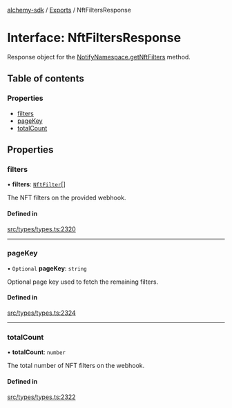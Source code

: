 [alchemy-sdk](../README.md) / [Exports](../modules.md) / NftFiltersResponse

# Interface: NftFiltersResponse

Response object for the [NotifyNamespace.getNftFilters](../classes/NotifyNamespace.md#getnftfilters) method.

## Table of contents

### Properties

- [filters](NftFiltersResponse.md#filters)
- [pageKey](NftFiltersResponse.md#pagekey)
- [totalCount](NftFiltersResponse.md#totalcount)

## Properties

### filters

• **filters**: [`NftFilter`](NftFilter.md)[]

The NFT filters on the provided webhook.

#### Defined in

[src/types/types.ts:2320](https://github.com/alchemyplatform/alchemy-sdk-js/blob/905f87c/src/types/types.ts#L2320)

___

### pageKey

• `Optional` **pageKey**: `string`

Optional page key used to fetch the remaining filters.

#### Defined in

[src/types/types.ts:2324](https://github.com/alchemyplatform/alchemy-sdk-js/blob/905f87c/src/types/types.ts#L2324)

___

### totalCount

• **totalCount**: `number`

The total number of NFT filters on the webhook.

#### Defined in

[src/types/types.ts:2322](https://github.com/alchemyplatform/alchemy-sdk-js/blob/905f87c/src/types/types.ts#L2322)

